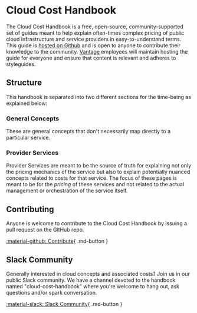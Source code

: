# Cloud Cost Handbook

The Cloud Cost Handbook is a free, open-source, community-supported set of guides meant to help explain often-times complex pricing of public cloud infrastructure and service providers in easy-to-understand terms. This guide is [hosted on Github](https://github.com/vantage-sh/handbook) and is open to anyone to contribute their knowledge to the community. [Vantage](https://www.vantage.sh/) employees will maintain hosting the guide for everyone and ensure that content is relevant and adheres to styleguides.

## Structure

This handbook is separated into two different sections for the time-being as explained below:

### General Concepts

These are general concepts that don't necessarily map directly to a particular service.

### Provider Services

Provider Services are meant to be the source of truth for explaining not only the pricing mechanics of the service but also to explain potentially nuanced concepts related to costs for that service. The focus of these pages is meant to be for the _pricing_ of these services and not related to the actual management or orchestration of the service itself.


## Contributing

Anyone is welcome to contribute to the Cloud Cost Handbook by issuing a pull request on the GitHub repo. 


[:material-github: Contribute](https://github.com/vantage-sh/handbook){ .md-button }

## Slack Community

Generally interested in cloud concepts and associated costs? Join us in our public Slack community. We have a channel devoted to the handbook named "cloud-cost-handbook" where you're welcome to hang out, ask questions and/or spark conversation. 

[:material-slack: Slack Community](https://join.slack.com/t/vantagecommunity/shared_invite/zt-oey52myv-gq4AWRKkX25kjp1UGziPTw){ .md-button }